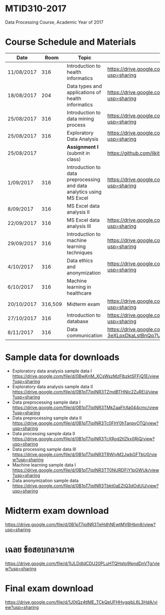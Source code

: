 # MTID310-2017
Data Processing Course, Academic Year of 2017

# Course Schedule and Materials
|Date|Room|Topic|Materials|Instructor|
|---|---|---|---|---|
|11/08/2017|316|Introduction to health informatics|https://drive.google.com/file/d/0B1pT7ipINR3TQVZpU3g2ZGdIUEk/view?usp=sharing|LK|
|18/08/2017|204|Data types and applications of health informatics|https://drive.google.com/file/d/0B1pT7ipINR3TdkVnMm4xWkRSTFk/view?usp=sharing|AW|
|25/08/2017|316|Introduction to data mining process|https://drive.google.com/file/d/0B1pT7ipINR3Td1lSMjVnNXFoVnM/view?usp=sharing|LK|
|25/08/2017|316|Exploratory Data Analysis|https://drive.google.com/file/d/0B1pT7ipINR3TN2JvY3pacGRQSVU/view?usp=sharing|PK|
|25/08/2017||**Assignment I** (submit in class)|https://github.com/likit/mtid310-2017/blob/master/assignment1.md||
|1/09/2017|316|Introduction to data preprocessing and data analytics using MS Excel|https://drive.google.com/file/d/0B1pT7ipINR3TdmRZZEpGX1V5ZzQ/view?usp=sharing|LP|
|8/09/2017|316|MS Excel data analysis II||LP|
|22/09/2017|316|MS Excel data analysis III|https://drive.google.com/file/d/0B1pT7ipINR3TSExyckMzdE0zdmM/view?usp=sharing|LP|
|29/09/2017|316|Introduction to machine learning techniques|https://drive.google.com/file/d/0B1pT7ipINR3TYUJhVXgwMXo5Y3M/view?usp=sharing|AW|
|4/10/2017|316|Data ethics and anonymization|https://drive.google.com/file/d/0B1pT7ipINR3TQVhGOXRudGk0b0E/view?usp=sharing|LP|
|6/10/2017|316|Machine learning in healthcare||AW|
|20/10/2017|316,509|Midterm exam|https://drive.google.com/file/d/0B1pT7ipINR3TNzB1ZG9RR293eUU/view?usp=sharing|||
|27/10/2017|316|Introduction to database|https://drive.google.com/file/d/0B1pT7ipINR3TRVQ1aWRONVJuZm8/view?usp=sharing|LP|
|8/11/2017|316|Data communication|https://drive.google.com/file/d/1hyfHjZ2_Yy7Qj-3eXLpxDkaLstBnQq7U/view?usp=sharing|PM|

# Sample data for downloads
- Exploratory data analysis sample data I https://drive.google.com/file/d/0BwKnM_XCsWszMzFlbzktSFFjQ1E/view?usp=sharing
- Exploratory data analysis sample data II https://drive.google.com/file/d/0B1pT7ipINR3TZmdBTHNlc2ZuREU/view?usp=sharing
- Data preprocessing sample data I https://drive.google.com/file/d/0B1pT7ipINR3TMkZaaFhXa044cmc/view?usp=sharing
- Data preprocessing sample data II https://drive.google.com/file/d/0B1pT7ipINR3Tc0FhY0hTanpyOTQ/view?usp=sharing
- Data processing sample data II https://drive.google.com/file/d/0B1pT7ipINR3TcXRod2tlZkx0RjQ/view?usp=sharing
- Data processing sample data III https://drive.google.com/file/d/0B1pT7ipINR3TRWIyM2JwbGFTbU0/view?usp=sharing
- Machine learning sample data I https://drive.google.com/file/d/0B1pT7ipINR3TT0NURDFiY1pGWUk/view?usp=sharing
- Data anonymization sample data https://drive.google.com/file/d/0B1pT7ipINR3Tbkt0aEZtQ3dOdUU/view?usp=sharing

# Midterm exam download
https://drive.google.com/file/d/0B1pT7ipINR3TeHdhNEwtMVBHbm8/view?usp=sharing

# เฉลย ข้อสอบกลางภาค
https://drive.google.com/file/d/1lJLDdIdCDU20PLuHTQHqto9lpndDnVTg/view?usp=sharing

# Final exam download
https://drive.google.com/file/d/1J0tQz4tlME_TCkQeUFHHvgqjbL6L3HdA/view?usp=sharing
